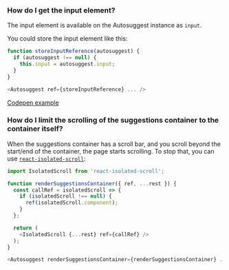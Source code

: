 <a name="gettingTheInputElement"></a>
### How do I get the input element?

The input element is available on the Autosuggest instance as `input`.

You could store the input element like this:

```js
function storeInputReference(autosuggest) {
  if (autosuggest !== null) {
    this.input = autosuggest.input;
  }
}

<Autosuggest ref={storeInputReference} ... />
```

[Codepen example](http://codepen.io/moroshko/pen/WryOMP)

<a name="limitSuggestionsContainerScrolling"></a>
### How do I limit the scrolling of the suggestions container to the container itself?

When the suggestions container has a scroll bar, and you scroll beyond the start/end of the container, the page starts scrolling. To stop that, you can use [`react-isolated-scroll`](https://github.com/markdalgleish/react-isolated-scroll):

```js
import IsolatedScroll from 'react-isolated-scroll';

function renderSuggestionsContainer({ ref, ...rest }) {
  const callRef = isolatedScroll => {
    if (isolatedScroll !== null) {
      ref(isolatedScroll.component);
    }
  };

  return (
    <IsolatedScroll {...rest} ref={callRef} />
  );
}

<Autosuggest renderSuggestionsContainer={renderSuggestionsContainer} ... />
```
